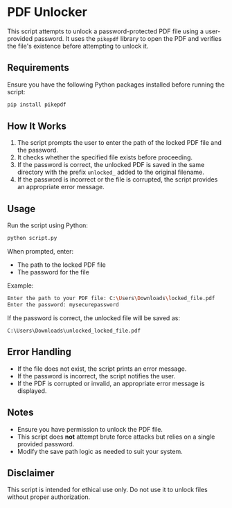 # PDF Unlocker

This script attempts to unlock a password-protected PDF file using a user-provided password. It uses the `pikepdf` library to open the PDF and verifies the file's existence before attempting to unlock it.

## Requirements

Ensure you have the following Python packages installed before running the script:

```sh
pip install pikepdf
```

## How It Works

1. The script prompts the user to enter the path of the locked PDF file and the password.
2. It checks whether the specified file exists before proceeding.
3. If the password is correct, the unlocked PDF is saved in the same directory with the prefix `unlocked_` added to the original filename.
4. If the password is incorrect or the file is corrupted, the script provides an appropriate error message.

## Usage

Run the script using Python:

```sh
python script.py
```

When prompted, enter:
- The path to the locked PDF file
- The password for the file

Example:

```sh
Enter the path to your PDF file: C:\Users\Downloads\locked_file.pdf
Enter the password: mysecurepassword
```

If the password is correct, the unlocked file will be saved as:

```
C:\Users\Downloads\unlocked_locked_file.pdf
```

## Error Handling
- If the file does not exist, the script prints an error message.
- If the password is incorrect, the script notifies the user.
- If the PDF is corrupted or invalid, an appropriate error message is displayed.

## Notes

- Ensure you have permission to unlock the PDF file.
- This script does **not** attempt brute force attacks but relies on a single provided password.
- Modify the save path logic as needed to suit your system.

## Disclaimer

This script is intended for ethical use only. Do not use it to unlock files without proper authorization.

